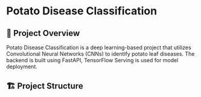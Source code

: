 # Potato Disease Classification
## 📝 Project Overview
Potato Disease Classification is a deep learning-based project that utilizes Convolutional Neural Networks (CNNs) to identify potato leaf diseases. The backend is built using FastAPI, TensorFlow Serving is used for model deployment.
## 🏗️ Project Structure
